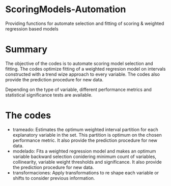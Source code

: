# ScoringModels-Automation
Providing functions for automate selection and fitting of scoring & weighted regression based models

# Summary
The objective of the codes is to automate scoring model selection and fitting. The codes optimize fitting of a weighted regresion model 
on intervals constructed with a trend wize approach to every variable. The codes also provide the prediction procedure for new data.

Depending on the type of variable, different performance metrics and statistical significance tests are available.

# The codes
- trameado: Estimates the optimum weighted interval partition for each explanatory variable in the set. This partition is optimum on the chosen performance metric. It also provide the prediction procedure for new data.
- modelado: Fits a weighted regression model and makes an optimum variable backward selection conidering minimum count of variables, collinearity, variable weight thresholds and significance. It also provide the prediction procedure for new data.
- transformaciones: Apply transformations to re shape each variable or shifts to consider previous information.


